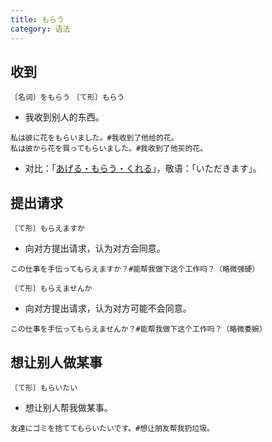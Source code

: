 ```yaml
---
title: もらう
category: 语法
---
```


## 收到

`〔名词〕をもらう`
`〔て形〕もらう`

- 我收到别人的东西。

```example
私は彼に花をもらいました。#我收到了他给的花。
私は彼から花を買ってもらいました。#我收到了他买的花。
```

- 对比：「[あげる・もらう・くれる](ageru-morau-kureru)」，敬语：「いただきます」。

## 提出请求

`〔て形〕もらえますか`

- 向对方提出请求，认为对方会同意。

```example
この仕事を手伝ってもらえますか？#能帮我做下这个工作吗？（略微强硬）
```

`〔て形〕もらえませんか`

- 向对方提出请求，认为对方可能不会同意。

```example
この仕事を手伝ってもらえませんか？#能帮我做下这个工作吗？（略微委婉）
```

## 想让别人做某事

`〔て形〕もらいたい`

- 想让别人帮我做某事。

```example
友達にゴミを捨ててもらいたいです。#想让朋友帮我扔垃圾。
```
